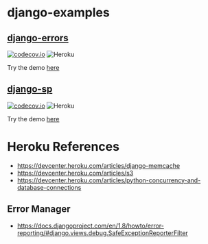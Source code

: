# django-examples

## [**django-errors**][django-errors]
[![codecov.io](https://codecov.io/github/DLRSP/example/coverage.svg?branch=django-errors)](https://codecov.io/github/DLRSP/example?branch=django-errors)
![Heroku](https://pyheroku-badge.herokuapp.com/?app=django-errors)

Try the demo [here](https://django-errors.herokuapp.com/)

## [**django-sp**][django-sp]
[![codecov.io](https://codecov.io/github/DLRSP/example/coverage.svg?branch=django-sp)](https://codecov.io/github/DLRSP/example?branch=django-sp)
![Heroku](https://pyheroku-badge.herokuapp.com/?app=django-sp)

Try the demo [here](https://django-sp.herokuapp.com/)


# Heroku References
- https://devcenter.heroku.com/articles/django-memcache
- https://devcenter.heroku.com/articles/s3
- https://devcenter.heroku.com/articles/python-concurrency-and-database-connections

[django-errors]: https://github.com/DLRSP/django-errors
[django-sp]: https://github.com/DLRSP/django-sp

## Error Manager
- https://docs.djangoproject.com/en/1.8/howto/error-reporting/#django.views.debug.SafeExceptionReporterFilter
